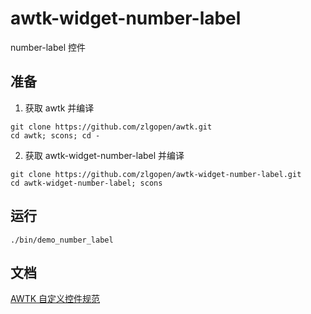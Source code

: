 # awtk-widget-number-label

number-label 控件

## 准备

1. 获取 awtk 并编译

```
git clone https://github.com/zlgopen/awtk.git
cd awtk; scons; cd -
```

2. 获取 awtk-widget-number-label 并编译
```
git clone https://github.com/zlgopen/awtk-widget-number-label.git
cd awtk-widget-number-label; scons
```

## 运行

```
./bin/demo_number_label
```

## 文档

[AWTK 自定义控件规范](https://github.com/zlgopen/awtk/blob/master/docs/custom_widget_rules.md)